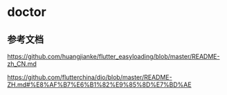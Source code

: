 # doctor

## 参考文档


https://github.com/huangjianke/flutter_easyloading/blob/master/README-zh_CN.md

https://github.com/flutterchina/dio/blob/master/README-ZH.md#%E8%AF%B7%E6%B1%82%E9%85%8D%E7%BD%AE